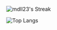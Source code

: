 ![mdll23's Streak](https://github-readme-streak-stats.herokuapp.com/?user=mdll23&theme=tokyonight&hide_border=true)

![Top Langs](https://github-readme-stats.vercel.app/api/top-langs/?username=mdll23&layout=compact&theme=tokyonight&hide_border=true)
